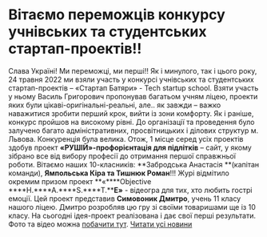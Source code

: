 # Вітаємо переможців конкурсу учнівських та студентських стартап-проектів!!
Слава Україні!
Ми переможці, ми перші!!
Як і минулого, так і цього року, 24 травня 2022 ми взяли участь у конкурсі учнівських та студентських стартап-проектів – «Стартап Батяри» - Tech startup school. Взяти участь у ньому Василь Григорович пропонував багатьом учням ліцею, проекти яких були цікаві-оригінальні-реальні, але.. як завжди – важко наважитися зробити перший крок, вийти із зони комфорту.
Як і раніше, конкурс пройшов на високому рівні. До організації та проведення було залучено багато адміністративних, просвітницьких і ділових структур м. Львова. Конкуренція була велика.
Отож, 1 місце серед усіх проектів здобув проект **«РУШІЙ»-профорієнтація для підлітків** – сайт, у якому зібрано все від вибору професії до отримання першої справжньої роботи.
Вітаємо наших 10-класників: **Забродська Анастасія **(капітан команди), **Ямпольська Кіра та Тишнюк Роман**!!!
Журі відмітило окремим призом проект **«****Objective ****H.****A.****S.****T.****E»** - відеогра для тих, хто любить гострі емоції. Цей проект представив **Симовоник Дмитро**, учень 11 класу нашого ліцею. Дмитро розробляв цю гру зі своїми товаришами ще із 10 класу. На сьогодні ідея-проект реалізована і дає свої перші результати.
Фото та відео можна [побачити тут](https://m.facebook.com/story.php?story_fbid=2277694122388565&amp;id=100004439979764).
[Читати усі новини](/news)

